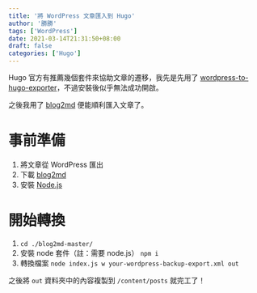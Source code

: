 ```yaml
---
title: '將 WordPress 文章匯入到 Hugo'
author: '勝勝'
tags: ['WordPress']
date: 2021-03-14T21:31:50+08:00
draft: false
categories: ['Hugo']
---
```


Hugo 官方有推薦幾個套件來協助文章的遷移，我先是先用了 [wordpress-to-hugo-exporter](https://github.com/SchumacherFM/wordpress-to-hugo-exporter)，不過安裝後似乎無法成功開啟。

之後我用了 [blog2md](https://github.com/palaniraja/blog2md) 便能順利匯入文章了。
# 事前準備
1. 將文章從 WordPress 匯出
1. 下載 [blog2md](https://github.com/palaniraja/blog2md)
1. 安裝 [Node.js](https://nodejs.org/en/)
# 開始轉換
1. `cd ./blog2md-master/` 
1. 安裝 node 套件（註：需要 node.js） `npm i`
1. 轉換檔案 `node index.js w your-wordpress-backup-export.xml out`

之後將 `out` 資料夾中的內容複製到 `/content/posts` 就完工了！
